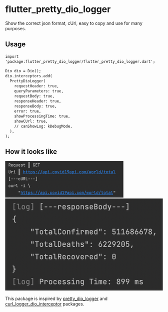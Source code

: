 # flutter_pretty_dio_logger

Show the correct json format, cUrl, easy to copy and use for many purposes.

## Usage
```$dart
import 'package:flutter_pretty_dio_logger/flutter_pretty_dio_logger.dart';
```

```$dart
Dio dio = Dio();
dio.interceptors.add(
  PrettyDioLogger(
    requestHeader: true,
    queryParameters: true,
    requestBody: true,
    responseHeader: true,
    responseBody: true,
    error: true,
    showProcessingTime: true,
    showCUrl: true,
    // canShowLog: kDebugMode,
  ),
);
```

## How it looks like
![cUrl Example](https://github.com/CuongNV12/flutter_pretty_dio_logger/blob/main/images/cUrl_log.png?raw=true "cUrl Example")
![Response Example](https://github.com/CuongNV12/flutter_pretty_dio_logger/blob/main/images/response_log.png?raw=true "Response Example")


This package is inspired by [pretty_dio_logger](https://pub.dev/packages/pretty_dio_logger) and [curl_logger_dio_interceptor](https://pub.dev/packages/curl_logger_dio_interceptor) packages.

